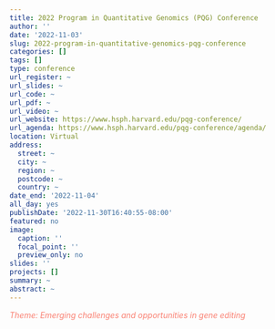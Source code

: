 ```yaml
---
title: 2022 Program in Quantitative Genomics (PQG) Conference
author: ''
date: '2022-11-03'
slug: 2022-program-in-quantitative-genomics-pqg-conference
categories: []
tags: []
type: conference
url_register: ~
url_slides: ~
url_code: ~
url_pdf: ~
url_video: ~
url_website: https://www.hsph.harvard.edu/pqg-conference/
url_agenda: https://www.hsph.harvard.edu/pqg-conference/agenda/
location: Virtual
address:
  street: ~
  city: ~
  region: ~
  postcode: ~
  country: ~
date_end: '2022-11-04'
all_day: yes
publishDate: '2022-11-30T16:40:55-08:00'
featured: no
image:
  caption: ''
  focal_point: ''
  preview_only: no
slides: ''
projects: []
summary: ~
abstract: ~
---
```

<span style="color: salmon;">*Theme: Emerging challenges and opportunities in gene editing*</span>

<!--more-->
